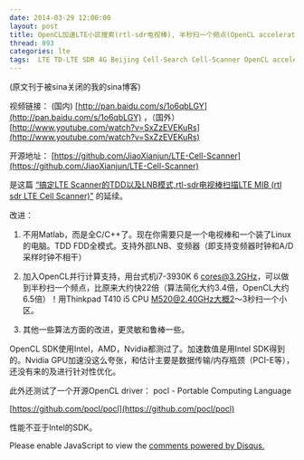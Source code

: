 ```yaml
---
date: 2014-03-29 12:00:00
layout: post
title: OpenCL加速LTE小区搜索(rtl-sdr电视棒), 半秒扫一个频点(OpenCL accelerated LTE Cell Scanner)
thread: 893
categories: lte
tags:  LTE TD-LTE SDR 4G Beijing Cell-Search Cell-Scanner OpenCL acceleration rtl-sdr
---
```


(原文刊于被sina关闭的我的sina博客)

视频链接： (国内) [http://pan.baidu.com/s/1o6qbLGY](http://pan.baidu.com/s/1o6qbLGY) ，（国外） 
[http://www.youtube.com/watch?v=SxZzEVEKuRs](http://www.youtube.com/watch?v=SxZzEVEKuRs)

开源地址： [https://github.com/JiaoXianjun/LTE-Cell-Scanner](https://github.com/JiaoXianjun/LTE-Cell-Scanner)

是这篇 
[“搞定LTE Scanner的TDD以及LNB模式,rtl-sdr电视棒扫描LTE MIB (rtl sdr LTE Cell Scanner)”](http://sdr-x.github.io/%E6%90%9E%E5%AE%9ALTE%20Scanner%E7%9A%84TDD%E4%BB%A5%E5%8F%8ALNB%E6%A8%A1%E5%BC%8F,rtl-sdr%E7%94%B5%E8%A7%86%E6%A3%92%E6%89%AB%E6%8F%8FLTE%20MIB%20%28rtl%20sdr%20LTE%20Cell%20Scanner%29/)
的延续。 
  
改进： 

1. 不用Matlab，而是全C/C++了。现在你需要只是一个电视棒和一个装了Linux的电脑。TDD FDD全模式。支持外部LNB、变频器（即支持变频器时钟和A/D采样时钟不相干） 
  
2. 加入OpenCL并行计算支持，用台式机i7-3930K 6 cores@3.2GHz，可以做到半秒扫一个频点，比原来大约快22倍（算法简化大约3.4倍，OpenCL大约6.5倍）！用Thinkpad T410 i5 CPU M520@2.40GHz大概2～3秒扫一个小区。 
  
3. 其他一些算法方面的改进，更灵敏和鲁棒一些。 
  
OpenCL SDK使用Intel，AMD，Nvidia都测过了。加速数值是用Intel SDK得到的。Nvidia GPU加速没这么夸张，和估计主要是数据传输/内存瓶颈（PCI-E等），还没有来的及进行针对性优化。 
  
此外还测试了一个开源OpenCL driver： pocl - Portable Computing Language 

[https://github.com/pocl/pocl](https://github.com/pocl/pocl)

性能不亚于Intel的SDK。  


<div id="disqus_thread"></div>
<script type="text/javascript">
    /* * * CONFIGURATION VARIABLES: EDIT BEFORE PASTING INTO YOUR WEBPAGE * * */
    var disqus_shortname = 'jiaoxianjun'; // required: replace example with your forum shortname

    /* * * DON'T EDIT BELOW THIS LINE * * */
    (function() {
        var dsq = document.createElement('script'); dsq.type = 'text/javascript'; dsq.async = true;
        dsq.src = '//' + disqus_shortname + '.disqus.com/embed.js';
        (document.getElementsByTagName('head')[0] || document.getElementsByTagName('body')[0]).appendChild(dsq);
    })();
</script>
<noscript>Please enable JavaScript to view the <a href="http://disqus.com/?ref_noscript">comments powered by Disqus.</a></noscript>


<!-- Global site tag (gtag.js) - Google Analytics -->
<script async src="https://www.googletagmanager.com/gtag/js?id=G-01GGQ8JZW7"></script>
<script>
  window.dataLayer = window.dataLayer || [];
  function gtag(){dataLayer.push(arguments);}
  gtag('js', new Date());

  gtag('config', 'G-01GGQ8JZW7');
</script>
